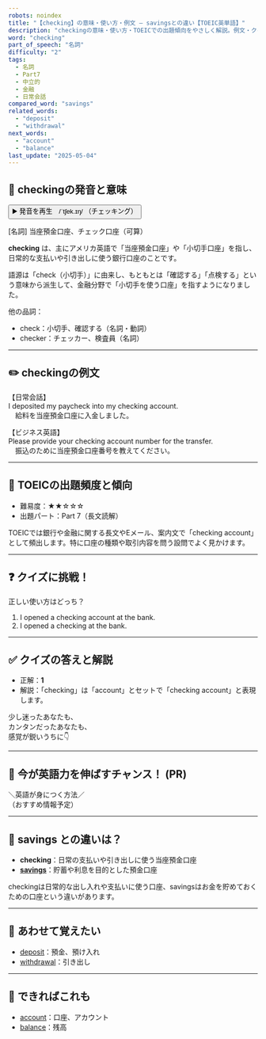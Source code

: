 ```yaml
---
robots: noindex
title: "【checking】の意味・使い方・例文 ― savingsとの違い【TOEIC英単語】"
description: "checkingの意味・使い方・TOEICでの出題傾向をやさしく解説。例文・クイズ付きでsavingsとの違いもわかりやすく学べます。"
word: "checking"
part_of_speech: "名詞"
difficulty: "2"
tags:
  - 名詞
  - Part7
  - 中立的
  - 金融
  - 日常会話
compared_word: "savings"
related_words:
  - "deposit"
  - "withdrawal"
next_words:
  - "account"
  - "balance"
last_update: "2025-05-04"
---
```


## 🔰 checkingの発音と意味

<button class="play-audio" onclick="playTTS('checking')">
  <span class="play-audio-main">
    ▶️ 発音を再生　/ˈtʃek.ɪŋ/
  </span>
  <span class="play-audio-sub">
    （チェッキング）
  </span>
</button>

[名詞] 当座預金口座、チェック口座（可算）

**checking** は、主にアメリカ英語で「当座預金口座」や「小切手口座」を指し、日常的な支払いや引き出しに使う銀行口座のことです。

語源は「check（小切手）」に由来し、もともとは「確認する」「点検する」という意味から派生して、金融分野で「小切手を使う口座」を指すようになりました。

他の品詞：  
- check：小切手、確認する（名詞・動詞）
- checker：チェッカー、検査員（名詞）

---

## ✏️ checkingの例文

【日常会話】  
I deposited my paycheck into my checking account.  
　給料を当座預金口座に入金しました。

【ビジネス英語】  
Please provide your checking account number for the transfer.  
　振込のために当座預金口座番号を教えてください。

---

## 🎯 TOEICの出題頻度と傾向

- 難易度：★★☆☆☆
- 出題パート：Part 7（長文読解）

TOEICでは銀行や金融に関する長文やEメール、案内文で「checking account」として頻出します。特に口座の種類や取引内容を問う設問でよく見かけます。

---

## ❓ クイズに挑戦！

正しい使い方はどっち？

1. I opened a checking account at the bank.  
2. I opened a checking at the bank.

---

## ✅ クイズの答えと解説

- 正解：**1**
- 解説：「checking」は「account」とセットで「checking account」と表現します。

少し迷ったあなたも、  
カンタンだったあなたも、  
感覚が鋭いうちに👇️

---

## 🚀 今が英語力を伸ばすチャンス！ (PR)

<div class="info-center">
＼英語が身につく方法／<br>  
（おすすめ情報予定）
</div>

---

## 🤔  savings との違いは？

- **checking**：日常の支払いや引き出しに使う当座預金口座
- **[savings](/savings)**：貯蓄や利息を目的とした預金口座

checkingは日常的な出し入れや支払いに使う口座、savingsはお金を貯めておくための口座という違いがあります。

---

## 🧩 あわせて覚えたい

- [deposit](/deposit)：預金、預け入れ
- [withdrawal](/withdrawal)：引き出し

---

## 📖 できればこれも

- [account](/account)：口座、アカウント
- [balance](/balance)：残高

<!-- cvid: aid06_bid00 -->
